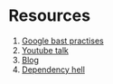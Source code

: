 

# Resources
1. [Google bast practises](https://jlbp.dev/)
2. [Youtube talk](https://www.youtube.com/watch?v=J5Up9wupK38)
3. [Blog](https://cguntur.me/2020/05/20/understanding-apache-maven-the-series/)
4. [Dependency hell](https://www.javaadvent.com/2020/12/how-to-debug-dependency-conflicts-in-maven-and-gradle.html)
